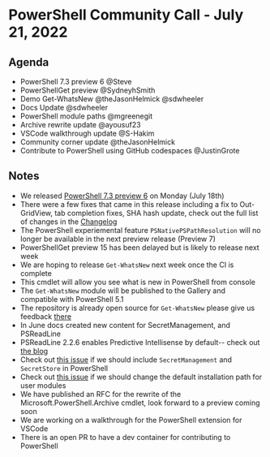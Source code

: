 # PowerShell Community Call - July 21, 2022

## Agenda

- PowerShell 7.3 preview 6 @Steve
- PowerShellGet preview @SydneyhSmith
- Demo Get-WhatsNew @theJasonHelmick @sdwheeler
- Docs Update @sdwheeler
- PowerShell module paths @mgreenegit
- Archive rewrite update @ayousuf23
- VSCode walkthrough update @S-Hakim
- Community corner update @theJasonHelmick
- Contribute to PowerShell using GitHub codespaces @JustinGrote

## Notes

- We released [PowerShell 7.3 preview 6](https://github.com/PowerShell/PowerShell/releases/tag/v7.3.0-preview.6) on Monday (July 18th)
- There were a few fixes that came in this release including a fix to Out-GridView,
  tab completion fixes, SHA hash update, check out the full list of changes in
  the [Changelog](https://github.com/PowerShell/PowerShell/releases/tag/v7.3.0-preview.6)
- The PowerShell experiemental feature `PSNativePSPathResolution` will no longer be available in the next preview release (Preview 7)
- PowerShellGet preview 15 has been delayed but is likely to release next week
- We are hoping to release `Get-WhatsNew` next week once the CI is complete
- This cmdlet will allow you see what is new in PowerShell from console
- The `Get-WhatsNew` module will be published to the Gallery and compatible with PowerShell 5.1
- The repository is already open source for `Get-WhatsNew` please give us feedback [there](https://github.com/powershell/whatsnew)
- In June docs created new content for SecretManagement, and PSReadLine
- PSReadLine 2.2.6 enables Predictive Intellisense by default-- check out [the blog](https://devblogs.microsoft.com/powershell/psreadline-2-2-6-enables-predictive-intellisense-by-default/)
- Check out [this issue](https://github.com/PowerShell/PowerShell-RFC/issues/327) if we should include `SecretManagement` and `SecretStore` in PowerShell
- Check out [this issue](https://github.com/PowerShell/PowerShellGet/issues/724) if we should change the default installation path for user modules
- We have published an RFC for the rewrite of the Microsoft.PowerShell.Archive cmdlet, look forward to a preview coming soon
- We are working on a walkthrough for the PowerShell extension for VSCode
- There is an open PR to have a dev container for contributing to PowerShell
